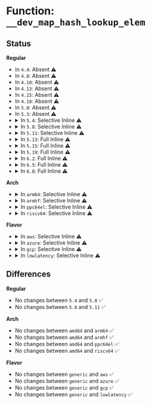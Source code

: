 # Function: <code>__dev_map_hash_lookup_elem</code>

## Status
<b>Regular</b>
<ul>
<li>
In <code>4.4</code>: Absent ⚠️
</li>
<li>
In <code>4.8</code>: Absent ⚠️
</li>
<li>
In <code>4.10</code>: Absent ⚠️
</li>
<li>
In <code>4.13</code>: Absent ⚠️
</li>
<li>
In <code>4.15</code>: Absent ⚠️
</li>
<li>
In <code>4.18</code>: Absent ⚠️
</li>
<li>
In <code>5.0</code>: Absent ⚠️
</li>
<li>
In <code>5.3</code>: Absent ⚠️
</li>
<li>
<details>
<summary>In <code>5.4</code>: Selective Inline ⚠️</summary>

```c
struct bpf_dtab_netdev *__dev_map_hash_lookup_elem(struct bpf_map *map, u32 key);
```

**Collision:** Unique Global

**Inline:** Selective

**Transformation:** False

**Instances:**

```
In kernel/bpf/devmap.c (ffffffff811ff5ab)
Location: kernel/bpf/devmap.c:290
Inline: True
Inline callers:
  - kernel/bpf/devmap.c:dev_map_hash_update_elem
  - kernel/bpf/devmap.c:dev_map_hash_delete_elem
  - kernel/bpf/devmap.c:dev_map_hash_lookup_elem
  - kernel/bpf/devmap.c:dev_map_hash_get_next_key
Direct callers:
  - net/core/filter.c:bpf_xdp_redirect_map
```
**Symbols:**

```
ffffffff811ffc30-ffffffff811ffc78: __dev_map_hash_lookup_elem (STB_GLOBAL)
```
</details>
</li>
<li>
<details>
<summary>In <code>5.8</code>: Selective Inline ⚠️</summary>

```c
struct bpf_dtab_netdev *__dev_map_hash_lookup_elem(struct bpf_map *map, u32 key);
```

**Collision:** Unique Global

**Inline:** Selective

**Transformation:** False

**Instances:**

```
In kernel/bpf/devmap.c (ffffffff812273d1)
Location: kernel/bpf/devmap.c:275
Inline: True
Inline callers:
  - kernel/bpf/devmap.c:__dev_map_hash_update_elem
  - kernel/bpf/devmap.c:dev_map_hash_delete_elem
  - kernel/bpf/devmap.c:dev_map_hash_lookup_elem
  - kernel/bpf/devmap.c:dev_map_hash_get_next_key
Direct callers:
  - net/core/filter.c:bpf_xdp_redirect_map
```
**Symbols:**

```
ffffffff812275c0-ffffffff812275ff: __dev_map_hash_lookup_elem (STB_GLOBAL)
```
</details>
</li>
<li>
<details>
<summary>In <code>5.11</code>: Selective Inline ⚠️</summary>

```c
struct bpf_dtab_netdev *__dev_map_hash_lookup_elem(struct bpf_map *map, u32 key);
```

**Collision:** Unique Global

**Inline:** Selective

**Transformation:** False

**Instances:**

```
In kernel/bpf/devmap.c (ffffffff8122df21)
Location: kernel/bpf/devmap.c:261
Inline: True
Inline callers:
  - kernel/bpf/devmap.c:__dev_map_hash_update_elem
  - kernel/bpf/devmap.c:dev_map_hash_delete_elem
  - kernel/bpf/devmap.c:dev_map_hash_lookup_elem
  - kernel/bpf/devmap.c:dev_map_hash_get_next_key
Direct callers:
  - net/core/filter.c:bpf_xdp_redirect_map
```
**Symbols:**

```
ffffffff8122e110-ffffffff8122e14f: __dev_map_hash_lookup_elem (STB_GLOBAL)
```
</details>
</li>
<li>
<details>
<summary>In <code>5.13</code>: Full Inline ⚠️</summary>

**Collision:** Unique Static

**Inline:** Full

**Transformation:** False

**Instances:**

```
In kernel/bpf/devmap.c (ffffffff81232e01)
Location: kernel/bpf/devmap.c:260
Inline: True
Inline callers:
  - kernel/bpf/devmap.c:dev_hash_map_redirect
  - kernel/bpf/devmap.c:__dev_map_hash_update_elem
  - kernel/bpf/devmap.c:dev_map_hash_delete_elem
  - kernel/bpf/devmap.c:dev_map_hash_lookup_elem
  - kernel/bpf/devmap.c:dev_map_hash_get_next_key
```
</details>
</li>
<li>
<details>
<summary>In <code>5.15</code>: Full Inline ⚠️</summary>

**Collision:** Unique Static

**Inline:** Full

**Transformation:** False

**Instances:**

```
In kernel/bpf/devmap.c (ffffffff8126c3c8)
Location: kernel/bpf/devmap.c:266
Inline: True
Inline callers:
  - kernel/bpf/devmap.c:dev_hash_map_redirect
  - kernel/bpf/devmap.c:__dev_map_hash_update_elem
  - kernel/bpf/devmap.c:dev_map_hash_delete_elem
  - kernel/bpf/devmap.c:dev_map_hash_lookup_elem
  - kernel/bpf/devmap.c:dev_map_hash_get_next_key
```
</details>
</li>
<li>
<details>
<summary>In <code>5.19</code>: Full Inline ⚠️</summary>

**Collision:** Unique Static

**Inline:** Full

**Transformation:** False

**Instances:**

```
In kernel/bpf/devmap.c (ffffffff812bb0ee)
Location: kernel/bpf/devmap.c:267
Inline: True
Inline callers:
  - kernel/bpf/devmap.c:dev_hash_map_redirect
  - kernel/bpf/devmap.c:__dev_map_hash_update_elem
  - kernel/bpf/devmap.c:dev_map_hash_delete_elem
  - kernel/bpf/devmap.c:dev_map_hash_lookup_elem
  - kernel/bpf/devmap.c:dev_map_hash_get_next_key
```
</details>
</li>
<li>
<details>
<summary>In <code>6.2</code>: Full Inline ⚠️</summary>

**Collision:** Unique Static

**Inline:** Full

**Transformation:** False

**Instances:**

```
In kernel/bpf/devmap.c (ffffffff8131e537)
Location: kernel/bpf/devmap.c:267
Inline: True
Inline callers:
  - kernel/bpf/devmap.c:dev_hash_map_redirect
  - kernel/bpf/devmap.c:__dev_map_hash_update_elem
  - kernel/bpf/devmap.c:dev_map_hash_delete_elem
  - kernel/bpf/devmap.c:dev_map_hash_lookup_elem
  - kernel/bpf/devmap.c:dev_map_hash_get_next_key
```
</details>
</li>
<li>
<details>
<summary>In <code>6.5</code>: Full Inline ⚠️</summary>

**Collision:** Unique Static

**Inline:** Full

**Transformation:** False

**Instances:**

```
In kernel/bpf/devmap.c (ffffffff8134e33b)
Location: kernel/bpf/devmap.c:264
Inline: True
Inline callers:
  - kernel/bpf/devmap.c:dev_hash_map_redirect
  - kernel/bpf/devmap.c:__dev_map_hash_update_elem
  - kernel/bpf/devmap.c:dev_map_hash_delete_elem
  - kernel/bpf/devmap.c:dev_map_hash_lookup_elem
  - kernel/bpf/devmap.c:dev_map_hash_get_next_key
```
</details>
</li>
<li>
<details>
<summary>In <code>6.8</code>: Full Inline ⚠️</summary>

**Collision:** Unique Static

**Inline:** Full

**Transformation:** False

**Instances:**

```
In kernel/bpf/devmap.c (ffffffff8137583b)
Location: kernel/bpf/devmap.c:263
Inline: True
Inline callers:
  - kernel/bpf/devmap.c:dev_hash_map_redirect
  - kernel/bpf/devmap.c:__dev_map_hash_update_elem
  - kernel/bpf/devmap.c:dev_map_hash_delete_elem
  - kernel/bpf/devmap.c:dev_map_hash_lookup_elem
  - kernel/bpf/devmap.c:dev_map_hash_get_next_key
```
</details>
</li>
</ul>
<b>Arch</b>
<ul>
<li>
<details>
<summary>In <code>arm64</code>: Selective Inline ⚠️</summary>

```c
struct bpf_dtab_netdev *__dev_map_hash_lookup_elem(struct bpf_map *map, u32 key);
```

**Collision:** Unique Global

**Inline:** Selective

**Transformation:** False

**Instances:**

```
In kernel/bpf/devmap.c (ffff80001028737c)
Location: kernel/bpf/devmap.c:290
Inline: True
Inline callers:
  - kernel/bpf/devmap.c:dev_map_hash_update_elem
  - kernel/bpf/devmap.c:dev_map_hash_delete_elem
  - kernel/bpf/devmap.c:dev_map_hash_lookup_elem
  - kernel/bpf/devmap.c:dev_map_hash_get_next_key
Direct callers:
  - net/core/filter.c:bpf_xdp_redirect_map
```
**Symbols:**

```
ffff800010287558-ffff8000102875bc: __dev_map_hash_lookup_elem (STB_GLOBAL)
```
</details>
</li>
<li>
<details>
<summary>In <code>armhf</code>: Selective Inline ⚠️</summary>

```c
struct bpf_dtab_netdev *__dev_map_hash_lookup_elem(struct bpf_map *map, u32 key);
```

**Collision:** Unique Global

**Inline:** Selective

**Transformation:** False

**Instances:**

```
In kernel/bpf/devmap.c (c04b6bbc)
Location: kernel/bpf/devmap.c:290
Inline: True
Inline callers:
  - kernel/bpf/devmap.c:dev_map_hash_update_elem
  - kernel/bpf/devmap.c:dev_map_hash_delete_elem
  - kernel/bpf/devmap.c:dev_map_hash_lookup_elem
  - kernel/bpf/devmap.c:dev_map_hash_get_next_key
Direct callers:
  - net/core/filter.c:bpf_xdp_redirect_map
```
**Symbols:**

```
c04b750c-c04b7568: __dev_map_hash_lookup_elem (STB_GLOBAL)
```
</details>
</li>
<li>
<details>
<summary>In <code>ppc64el</code>: Selective Inline ⚠️</summary>

```c
struct bpf_dtab_netdev *__dev_map_hash_lookup_elem(struct bpf_map *map, u32 key);
```

**Collision:** Unique Global

**Inline:** Selective

**Transformation:** False

**Instances:**

```
In kernel/bpf/devmap.c (c000000000331bfc)
Location: kernel/bpf/devmap.c:290
Inline: True
Inline callers:
  - kernel/bpf/devmap.c:dev_map_hash_update_elem
  - kernel/bpf/devmap.c:dev_map_hash_delete_elem
  - kernel/bpf/devmap.c:dev_map_hash_lookup_elem
  - kernel/bpf/devmap.c:dev_map_hash_get_next_key
Direct callers:
  - net/core/filter.c:bpf_xdp_redirect_map
```
**Symbols:**

```
c000000000332640-c0000000003326bc: __dev_map_hash_lookup_elem (STB_GLOBAL)
```
</details>
</li>
<li>
<details>
<summary>In <code>riscv64</code>: Selective Inline ⚠️</summary>

```c
struct bpf_dtab_netdev *__dev_map_hash_lookup_elem(struct bpf_map *map, u32 key);
```

**Collision:** Unique Global

**Inline:** Selective

**Transformation:** False

**Instances:**

```
In kernel/bpf/devmap.c (ffffffe0001bb89a)
Location: kernel/bpf/devmap.c:290
Inline: True
Inline callers:
  - kernel/bpf/devmap.c:dev_map_hash_update_elem
  - kernel/bpf/devmap.c:dev_map_hash_delete_elem
  - kernel/bpf/devmap.c:dev_map_hash_lookup_elem
  - kernel/bpf/devmap.c:dev_map_hash_get_next_key
Direct callers:
  - net/core/filter.c:bpf_xdp_redirect_map
```
**Symbols:**

```
ffffffe0001bc042-ffffffe0001bc092: __dev_map_hash_lookup_elem (STB_GLOBAL)
```
</details>
</li>
</ul>
<b>Flavor</b>
<ul>
<li>
<details>
<summary>In <code>aws</code>: Selective Inline ⚠️</summary>

```c
struct bpf_dtab_netdev *__dev_map_hash_lookup_elem(struct bpf_map *map, u32 key);
```

**Collision:** Unique Global

**Inline:** Selective

**Transformation:** False

**Instances:**

```
In kernel/bpf/devmap.c (ffffffff811f7bcb)
Location: kernel/bpf/devmap.c:290
Inline: True
Inline callers:
  - kernel/bpf/devmap.c:dev_map_hash_update_elem
  - kernel/bpf/devmap.c:dev_map_hash_delete_elem
  - kernel/bpf/devmap.c:dev_map_hash_lookup_elem
  - kernel/bpf/devmap.c:dev_map_hash_get_next_key
Direct callers:
  - net/core/filter.c:bpf_xdp_redirect_map
```
**Symbols:**

```
ffffffff811f8250-ffffffff811f8298: __dev_map_hash_lookup_elem (STB_GLOBAL)
```
</details>
</li>
<li>
<details>
<summary>In <code>azure</code>: Selective Inline ⚠️</summary>

```c
struct bpf_dtab_netdev *__dev_map_hash_lookup_elem(struct bpf_map *map, u32 key);
```

**Collision:** Unique Global

**Inline:** Selective

**Transformation:** False

**Instances:**

```
In kernel/bpf/devmap.c (ffffffff811ea91b)
Location: kernel/bpf/devmap.c:290
Inline: True
Inline callers:
  - kernel/bpf/devmap.c:dev_map_hash_update_elem
  - kernel/bpf/devmap.c:dev_map_hash_delete_elem
  - kernel/bpf/devmap.c:dev_map_hash_lookup_elem
  - kernel/bpf/devmap.c:dev_map_hash_get_next_key
Direct callers:
  - net/core/filter.c:bpf_xdp_redirect_map
```
**Symbols:**

```
ffffffff811eafa0-ffffffff811eafe8: __dev_map_hash_lookup_elem (STB_GLOBAL)
```
</details>
</li>
<li>
<details>
<summary>In <code>gcp</code>: Selective Inline ⚠️</summary>

```c
struct bpf_dtab_netdev *__dev_map_hash_lookup_elem(struct bpf_map *map, u32 key);
```

**Collision:** Unique Global

**Inline:** Selective

**Transformation:** False

**Instances:**

```
In kernel/bpf/devmap.c (ffffffff811f599b)
Location: kernel/bpf/devmap.c:290
Inline: True
Inline callers:
  - kernel/bpf/devmap.c:dev_map_hash_update_elem
  - kernel/bpf/devmap.c:dev_map_hash_delete_elem
  - kernel/bpf/devmap.c:dev_map_hash_lookup_elem
  - kernel/bpf/devmap.c:dev_map_hash_get_next_key
Direct callers:
  - net/core/filter.c:bpf_xdp_redirect_map
```
**Symbols:**

```
ffffffff811f6020-ffffffff811f6068: __dev_map_hash_lookup_elem (STB_GLOBAL)
```
</details>
</li>
<li>
<details>
<summary>In <code>lowlatency</code>: Selective Inline ⚠️</summary>

```c
struct bpf_dtab_netdev *__dev_map_hash_lookup_elem(struct bpf_map *map, u32 key);
```

**Collision:** Unique Global

**Inline:** Selective

**Transformation:** False

**Instances:**

```
In kernel/bpf/devmap.c (ffffffff81203efb)
Location: kernel/bpf/devmap.c:290
Inline: True
Inline callers:
  - kernel/bpf/devmap.c:dev_map_hash_update_elem
  - kernel/bpf/devmap.c:dev_map_hash_delete_elem
  - kernel/bpf/devmap.c:dev_map_hash_lookup_elem
  - kernel/bpf/devmap.c:dev_map_hash_get_next_key
Direct callers:
  - net/core/filter.c:bpf_xdp_redirect_map
```
**Symbols:**

```
ffffffff81204580-ffffffff812045c8: __dev_map_hash_lookup_elem (STB_GLOBAL)
```
</details>
</li>
</ul>

## Differences
<b>Regular</b>
<ul>
<li>
No changes between <code>5.4</code> and <code>5.8</code> ✅
</li>
<li>
No changes between <code>5.8</code> and <code>5.11</code> ✅
</li>
</ul>
<b>Arch</b>
<ul>
<li>
No changes between <code>amd64</code> and <code>arm64</code> ✅
</li>
<li>
No changes between <code>amd64</code> and <code>armhf</code> ✅
</li>
<li>
No changes between <code>amd64</code> and <code>ppc64el</code> ✅
</li>
<li>
No changes between <code>amd64</code> and <code>riscv64</code> ✅
</li>
</ul>
<b>Flavor</b>
<ul>
<li>
No changes between <code>generic</code> and <code>aws</code> ✅
</li>
<li>
No changes between <code>generic</code> and <code>azure</code> ✅
</li>
<li>
No changes between <code>generic</code> and <code>gcp</code> ✅
</li>
<li>
No changes between <code>generic</code> and <code>lowlatency</code> ✅
</li>
</ul>
